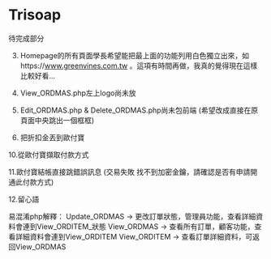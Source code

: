 # Trisoap
待完成部分

3. Homepage的所有頁面學長希望能把最上面的功能列用白色獨立出來，如https://www.greenvines.com.tw 。這項有時間再做，我真的覺得現在這樣比較好看...

6. View_ORDMAS.php左上logo尚未放

7. Edit_ORDMAS.php & Delete_ORDMAS.php尚未包前端 (希望改成直接在原頁面中央跳出一個框框)

9. 把折扣金丟到歐付寶

10.從歐付寶擷取付款方式

11.歐付寶結帳直接跳錯誤訊息 (交易失敗 找不到加密金鑰，請確認是否有申請開通此付款方式)

12.留心語

易混淆php解釋：
Update_ORDMAS -> 更改訂單狀態，管理員功能，查看詳細資料會連到View_ORDITEM_狀態
View_ORDMAS   -> 查看所有訂單，顧客功能，查看詳細資料會連到View_ORDITEM
View_ORDITEM  -> 查看訂單詳細資料，可返回View_ORDMAS